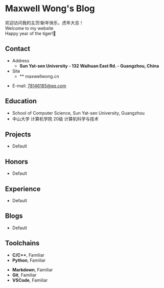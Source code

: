 # Maxwell Wong's Blog

欢迎访问我的主页!新年快乐，虎年大吉！<br />
Welcome to my website <br/>
Happy year of the tiger!🐯


<!-- .slide -->

## Contact

- Address
  - **Sun Yat-sen University - 132 Waihuan East Rd. - Guangzhou, China**
- Site
  - ** maxwellwong.cn
<!-- .slide vertical=true -->

- E-mail: 78146185@qq.com


<!-- .slide -->

## Education

<!-- .slide vertical=true -->

- School of Computer Science, Sun Yat-sen University, Guangzhou
- 中山大学 计算机学院 20级 计算机科学与技术
<!-- .slide -->

<!-- .slide vertical=true -->



<!-- .slide -->

## Projects

- Default

<!-- .slide vertical=true -->


<!-- .slide -->

## Honors
- Default

<!-- .slide vertical=true -->


<!-- .slide vertical=true -->

<!-- .slide -->

## Experience

- Default

<!-- .slide -->

## Blogs

- Default


<!-- .slide vertical=true -->



<!-- .slide -->

## Toolchains

<!-- .slide vertical=true -->

- **C/C++**, Familiar
- **Python**, Familiar

<!-- .slide vertical=true -->

- **Markdown**, Familiar
- **Git**, Familiar
- **VSCode**, Familiar
